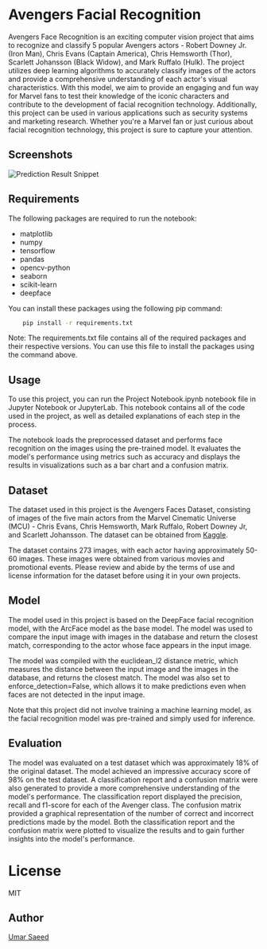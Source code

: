 # Avengers Facial Recognition

Avengers Face Recognition is an exciting computer vision project that aims to recognize and classify 5 popular Avengers actors - Robert Downey Jr. (Iron Man), Chris Evans (Captain America), Chris Hemsworth (Thor), Scarlett Johansson (Black Widow), and Mark Ruffalo (Hulk). The project utilizes deep learning algorithms to accurately classify images of the actors and provide a comprehensive understanding of each actor's visual characteristics. With this model, we aim to provide an engaging and fun way for Marvel fans to test their knowledge of the iconic characters and contribute to the development of facial recognition technology. Additionally, this project can be used in various applications such as security systems and marketing research. Whether you're a Marvel fan or just curious about facial recognition technology, this project is sure to capture your attention.

## Screenshots

![Prediction Result Snippet](https://drive.google.com/file/d/1j0rU2yHjp_MAMHvMgrtBJT9Sl3JUAS-5/view)


## Requirements

The following packages are required to run the notebook:

- matplotlib
- numpy
- tensorflow
- pandas
- opencv-python
- seaborn
- scikit-learn
- deepface

You can install these packages using the following pip command:

```bash
    pip install -r requirements.txt
```

Note: The requirements.txt file contains all of the required packages and their respective versions. You can use this file to install the packages using the command above.

## Usage

To use this project, you can run the Project Notebook.ipynb notebook file in Jupyter Notebook or JupyterLab. This notebook contains all of the code used in the project, as well as detailed explanations of each step in the process.

The notebook loads the preprocessed dataset and performs face recognition on the images using the pre-trained model. It evaluates the model's performance using metrics such as accuracy and displays the results in visualizations such as a bar chart and a confusion matrix.

## Dataset

The dataset used in this project is the Avengers Faces Dataset, consisting of images of the five main actors from the Marvel Cinematic Universe (MCU) - Chris Evans, Chris Hemsworth, Mark Ruffalo, Robert Downey Jr, and Scarlett Johansson. The dataset can be obtained from [Kaggle](https://www.kaggle.com/datasets/yasserh/avengers-faces-dataset).

The dataset contains 273 images, with each actor having approximately 50-60 images. These images were obtained from various movies and promotional events. Please review and abide by the terms of use and license information for the dataset before using it in your own projects.

## Model

The model used in this project is based on the DeepFace facial recognition model, with the ArcFace model as the base model. The model was used to compare the input image with images in the database and return the closest match, corresponding to the actor whose face appears in the input image.

The model was compiled with the euclidean_l2 distance metric, which measures the distance between the input image and the images in the database, and returns the closest match. The model was also set to enforce_detection=False, which allows it to make predictions even when faces are not detected in the input image.

Note that this project did not involve training a machine learning model, as the facial recognition model was pre-trained and simply used for inference.

## Evaluation

The model was evaluated on a test dataset which was approximately 18% of the original dataset. The model achieved an impressive accuracy score of 98% on the test dataset. A classification report and a confusion matrix were also generated to provide a more comprehensive understanding of the model's performance. The classification report displayed the precision, recall and f1-score for each of the Avenger class. The confusion matrix provided a graphical representation of the number of correct and incorrect predictions made by the model. Both the classification report and the confusion matrix were plotted to visualize the results and to gain further insights into the model's performance.

# License

MIT

## Author

[Umar Saeed](https://www.linkedin.com/in/umar-saeed-16863a21b/)


